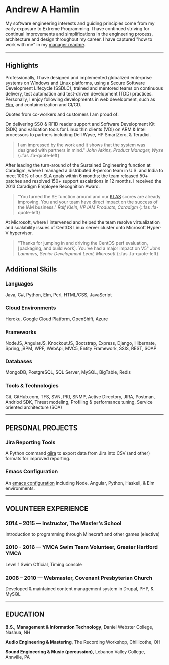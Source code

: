 # Andrew A Hamlin

My software engineering interests and guiding principles come from my early exposure to Extreme Programming. I have continued striving for continual improvements and simplifications in the engineering process, architecture and design throughout my career. I have captured "how to work with me" in my [manager readme](manager_readme.md).


---

## Highlights

Professionally, I have designed and implemented globalized enterprise systems on Windows and Linux platforms, using a Secure Software Development Lifecycle (SSDLC), trained and mentored teams on continuous delivery, test automation and test-driven development (TDD) practices. Personally, I enjoy following developments in web development, such as [Elm](https://www.elm-lang.org), and containerization and CI/CD.

Quotes from co-workers and customers I am proud of:

On delivering SSO & RFID reader support and Software Development Kit (SDK) and validation tools for Linux thin clients (VDI) on ARM & Intel processors to partners including Dell Wyse, HP SmartZero, & Teradici.

> I am impressed by the work and it shows that the system was designed with partners in mind."
> _John Atkins, Product Manager, Wyse_
{:.fas .fa-quote-left}


After leading the turn-around of the Sustained Engineering function at Caradigm, where I managed a distributed 8-person team in U.S. and India to meet 100% of our SLA goals within 6 months; the team released 50+ patches and resolved 150+ support escalations in 12 months. I received the 2013 Caradigm Employee Recognition Award.

> "You turned the SE function around and our [KLAS](https://www.klasresearch.com) scores are already improving. You and your team have direct impact on the success of the IAM business."
> _Ralf Klein, VP IAM Products, Caradigm_
{:.fas .fa-quote-left}

At Microsoft, where I intervened and helped the team resolve virtualization and scalability issues of CentOS Linux server cluster onto Microsoft Hyper-V hypervisor.

> "Thanks for jumping in and driving the CentOS perf evaluation, [packaging, and build work]. You've had a major impact on V5"
> _John Lammers, Senior Development Lead, Microsoft_
{:.fas .fa-quote-left}

## Additional Skills

### Languages

Java, C#, Python, Elm, Perl, HTML/CSS, JavaScript

### Cloud Environments

Heroku, Google Cloud Platform, OpenShift, Azure

### Frameworks

NodeJS, AngularJS, KnockoutJS, Bootstrap, Express, Django, Hibernate, Spring, jBPM, WPF, WebApi, MVC5, Entity Framework, SSIS, REST, SOAP

### Databases

MongoDB, PostgreSQL, SQL Server, MySQL, BigTable, Redis

### Tools & Technologies

Git, GitHub.com, TFS, SVN, PKI, SNMP, Active Directory, JIRA, Postman, Andriod SDK, Threat modeling, Profiling & performance tuning, Service oriented architecture (SOA)

---

## PERSONAL PROJECTS

### Jira Reporting Tools

A Python command [qjira](https://github.com/aahamlin/jira_reporting_scripts) to export data from Jira into CSV (and other) formats for improved reporting.

### Emacs Configuration

An [emacs configuration](https://bitbucket.org/andrew_hamlin/emacs.d) including Node, Angular, Python, Haskell, & Elm environments.

---

## VOLUNTEER EXPERIENCE

### 2014 – 2015 &#8212; Instructor, The Master's School

Introduction to programming through Minecraft and other games (elective)

### 2010 - 2016 &#8212; YMCA Swim Team Volunteer, Greater Hartford YMCA

Level 1 Swim Official, Timing console

### 2008 – 2010 &#8212; Webmaster, Covenant Presbyterian Church

Developed & maintained content management system in Drupal, PHP, & MySQL

---

## EDUCATION

**B.S., Management & Information Technology**, Daniel Webster College, Nashua, NH

**Audio Engineering & Mastering**, The Recording Workshop, Chillicothe, OH

**Sound Engineering & Music (percussion)**, Lebanon Valley College, Annville, PA

